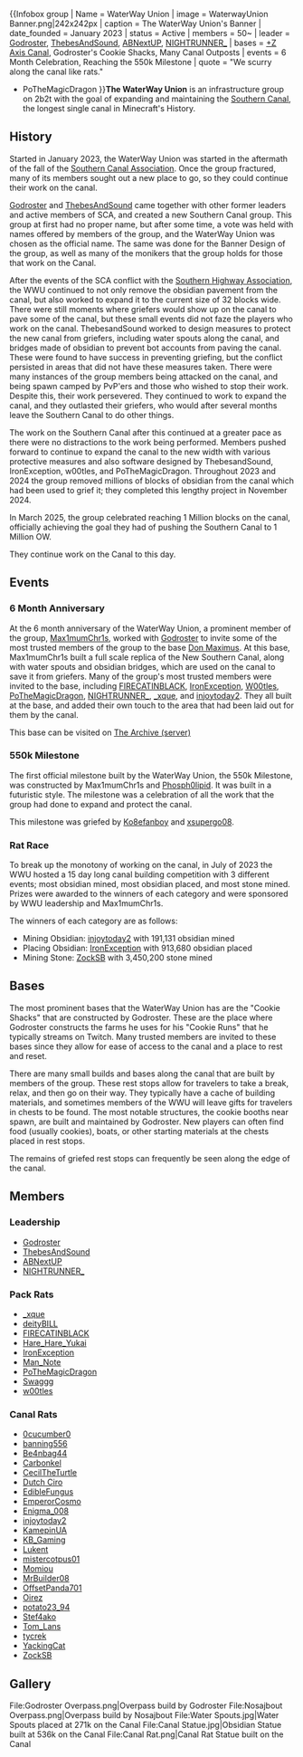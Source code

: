 {{Infobox group
| Name = WaterWay Union
| image = WaterwayUnion Banner.png|242x242px
| caption = The WaterWay Union's Banner
| date_founded = January 2023
| status = Active
| members = 50~
| leader = [Godroster](https://2b2t.miraheze.org/wiki/Godroster), [ThebesAndSound](https://2b2t.miraheze.org/wiki/ThebesAndSound), [ABNextUP](https://2b2t.miraheze.org/wiki/ABNextUP), [NIGHTRUNNER_](https://2b2t.miraheze.org/wiki/NIGHTRUNNER_)
| bases = [+Z Axis Canal](https://2b2t.miraheze.org/wiki/%2BZ_Axis_Canal), Godroster's Cookie Shacks, Many Canal Outposts
| events = 6 Month Celebration, Reaching the 550k Milestone
| quote = "We scurry along the canal like rats."
- PoTheMagicDragon
}}**The WaterWay Union** is an infrastructure group on 2b2t with the goal of expanding and maintaining the [Southern Canal](https://2b2t.miraheze.org/wiki/Southern_Canal), the longest single canal in Minecraft's History.

## History
Started in January 2023, the WaterWay Union was started in the aftermath of the fall of the [Southern Canal Association](https://2b2t.miraheze.org/wiki/Southern_Canal_Association). Once the group fractured, many of its members sought out a new place to go, so they could continue their work on the canal.

[Godroster](https://2b2t.miraheze.org/wiki/Godroster) and [ThebesAndSound](https://2b2t.miraheze.org/wiki/ThebesAndSound) came together with other former leaders and active members of SCA, and created a new Southern Canal group. This group at first had no proper name, but after some time, a vote was held with names offered by members of the group, and the WaterWay Union was chosen as the official name. The same was done for the Banner Design of the group, as well as many of the monikers that the group holds for those that work on the Canal.

After the events of the SCA conflict with the [Southern Highway Association](https://2b2t.miraheze.org/wiki/Southern_Highway_Association), the WWU continued to not only remove the obsidian pavement from the canal, but also worked to expand it to the current size of 32 blocks wide. There were still moments where griefers would show up on the canal to pave some of the canal, but these small events did not faze the players who work on the canal. ThebesandSound worked to design measures to protect the new canal from griefers, including water spouts along the canal, and bridges made of obsidian to prevent bot accounts from paving the canal. These were found to have success in preventing griefing, but the conflict persisted in areas that did not have these measures taken. There were many instances of the group members being attacked on the canal, and being spawn camped by PvP'ers and those who wished to stop their work. Despite this, their work persevered. They continued to work to expand the canal, and they outlasted their griefers, who would after several months leave the Southern Canal to do other things.

The work on the Southern Canal after this continued at a greater pace as there were no distractions to the work being performed. Members pushed forward to continue to expand the canal to the new width with various protective measures and also software designed by ThebesandSound, IronException, w00tles, and PoTheMagicDragon. Throughout 2023 and 2024 the group removed millions of blocks of obsidian from the canal which had been used to grief it; they completed this lengthy project in November 2024.

In March 2025, the group celebrated reaching 1 Million blocks on the canal, officially achieving the goal they had of pushing the Southern Canal to 1 Million OW.

They continue work on the Canal to this day.

## Events
### 6 Month Anniversary
At the 6 month anniversary of the WaterWay Union, a prominent member of the group, [Max1mumChr1s](https://2b2t.miraheze.org/wiki/Max1mumChr1s), worked with [Godroster](https://2b2t.miraheze.org/wiki/Godroster) to invite some of the most trusted members of the group to the base [Don Maximus](https://2b2t.miraheze.org/wiki/Don_Maximus). At this base, Max1mumChr1s built a full scale replica of the New Southern Canal, along with water spouts and obsidian bridges, which are used on the canal to save it from griefers. Many of the group's most trusted members were invited to the base, including [FIRECATINBLACK](https://2b2t.miraheze.org/wiki/FIRECATINBLACK), [IronException](https://2b2t.miraheze.org/wiki/IronException), [W00tles](https://2b2t.miraheze.org/wiki/W00tles), [PoTheMagicDragon](https://2b2t.miraheze.org/wiki/PoTheMagicDragon), [NIGHTRUNNER_](https://2b2t.miraheze.org/wiki/NIGHTRUNNER_), [_xque](https://2b2t.miraheze.org/wiki/_xque), and [injoytoday2](https://2b2t.miraheze.org/wiki/injoytoday2). They all built at the base, and added their own touch to the area that had been laid out for them by the canal.

This base can be visited on [The Archive (server)](https://2b2t.miraheze.org/wiki/The_Archive_(server))

### 550k Milestone
The first official milestone built by the WaterWay Union, the 550k Milestone, was constructed by Max1mumChr1s and [Phosph0lipid](https://2b2t.miraheze.org/wiki/Phosph0lipid). It was built in a futuristic style.  The milestone was a celebration of all the work that the group had done to expand and protect the canal.

This milestone was griefed by [Ko8efanboy](https://2b2t.miraheze.org/wiki/Ko8efanboy) and [xsupergo08](https://2b2t.miraheze.org/wiki/xsupergo08).

### Rat Race
To break up the monotony of working on the canal, in July of 2023 the WWU hosted a 15 day long canal building competition with 3 different events;  most obsidian mined, most obsidian placed, and most stone mined. Prizes were awarded to the winners of each category and were sponsored by WWU leadership and Max1mumChr1s.

The winners of each category are as follows:

* Mining Obsidian: [injoytoday2](https://2b2t.miraheze.org/wiki/injoytoday2) with 191,131 obsidian mined
* Placing Obsidian: [IronException](https://2b2t.miraheze.org/wiki/IronException) with 913,680 obsidian placed
* Mining Stone: [ZockSB](https://2b2t.miraheze.org/wiki/ZockSB) with 3,450,200 stone mined

## Bases
The most prominent bases that the WaterWay Union has are the "Cookie Shacks" that are constructed by Godroster. These are the place where Godroster constructs the farms he uses for his "Cookie Runs" that he typically streams on Twitch. Many trusted members are invited to these bases since they allow for ease of access to the canal and a place to rest and reset.

There are many small builds and bases along the canal that are built by members of the group. These rest stops allow for travelers to take a break, relax, and then go on their way. They typically have a cache of building materials, and sometimes members of the WWU will leave gifts for travelers in chests to be found. The most notable structures, the cookie booths near spawn, are built and maintained by Godroster. New players can often find food (usually cookies), boats, or other starting materials at the chests placed in rest stops.

The remains of griefed rest stops can frequently be seen along the edge of the canal.

## Members
### Leadership
* [Godroster](https://2b2t.miraheze.org/wiki/Godroster)
* [ThebesAndSound](https://2b2t.miraheze.org/wiki/ThebesAndSound)
* [ABNextUP](https://2b2t.miraheze.org/wiki/ABNextUP)
* [NIGHTRUNNER_](https://2b2t.miraheze.org/wiki/NIGHTRUNNER_)

### Pack Rats
* [_xque](https://2b2t.miraheze.org/wiki/_xque)
* [deityBILL](https://2b2t.miraheze.org/wiki/deityBILL)
* [FIRECATINBLACK](https://2b2t.miraheze.org/wiki/FIRECATINBLACK)
* [Hare_Hare_Yukai](https://2b2t.miraheze.org/wiki/Hare_Hare_Yukai)
* [IronException](https://2b2t.miraheze.org/wiki/IronException)
* [Man_Note](https://2b2t.miraheze.org/wiki/Man_Note)
* [PoTheMagicDragon](https://2b2t.miraheze.org/wiki/PoTheMagicDragon)
* [Swaggg](https://2b2t.miraheze.org/wiki/Swaggg)
* [w00tles](https://2b2t.miraheze.org/wiki/w00tles)

### Canal Rats
* [0cucumber0](https://2b2t.miraheze.org/wiki/0cucumber0)
* [banning556](https://2b2t.miraheze.org/wiki/banning556)
* [Be4nbag44](https://2b2t.miraheze.org/wiki/Be4nbag44)
* [Carbonkel](https://2b2t.miraheze.org/wiki/Carbonkel)
* [CecilTheTurtle](https://2b2t.miraheze.org/wiki/CecilTheTurtle)
* [Dutch Ciro](https://2b2t.miraheze.org/wiki/Dutch_Ciro)
* [EdibleFungus](https://2b2t.miraheze.org/wiki/EdidleFungus)
* [EmperorCosmo](https://2b2t.miraheze.org/wiki/EmperorCosmo)
* [Enigma_008](https://2b2t.miraheze.org/wiki/Enigma_008)
* [injoytoday2](https://2b2t.miraheze.org/wiki/injoytoday2)
* [KamepinUA](https://2b2t.miraheze.org/wiki/KamepinUA)
* [KB_Gaming](https://2b2t.miraheze.org/wiki/KB_Gaming)
* [Lukent](https://2b2t.miraheze.org/wiki/Lukent)
* [mistercotpus01](https://2b2t.miraheze.org/wiki/mistercotpus01)
* [Momiou](https://2b2t.miraheze.org/wiki/Momiou)
* [MrBuilder08](https://2b2t.miraheze.org/wiki/MrBuilder08)
* [OffsetPanda701](https://2b2t.miraheze.org/wiki/OffsetPanda701)
* [Oirez](https://2b2t.miraheze.org/wiki/Oirez)
* [potato23_94](https://2b2t.miraheze.org/wiki/potato23_94)
* [Stef4ako](https://2b2t.miraheze.org/wiki/Stef4ako)
* [Tom_Lans](https://2b2t.miraheze.org/wiki/Tom_Lans)
* [tycrek](https://2b2t.miraheze.org/wiki/tycrek)
* [YackingCat](https://2b2t.miraheze.org/wiki/YackingCat)
* [ZockSB](https://2b2t.miraheze.org/wiki/ZockSB)

## Gallery
<gallery>
File:Godroster Overpass.png|Overpass build by Godroster
File:Nosajbout Overpass.png|Overpass build by Nosajbout
File:Water Spouts.jpg|Water Spouts placed at 271k on the Canal
File:Canal Statue.jpg|Obsidian Statue built at 536k on the Canal
File:Canal Rat.png|Canal Rat Statue built on the Canal
</gallery>